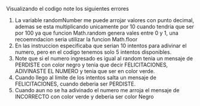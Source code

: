 Visualizando el codigo note los siguientes errores
1. La variable randomNumber me puede arrojar valores con punto decimal, ademas se esta multiplicando
   unicamente por 10 cuando tendria que ser por 100 ya que funcion Math.random genera vales entre 0 y 1, 
   una recoemndacion seria utilizar la funcion Math.floor
2. En las instruccion especificaba que serian 10 intentos para adivinar el
   numero, pero en el codigo tenemos solo 5 intentos disponibles.
3. Note que si el numero ingresado es igual al random tenia un mensaje de PERDISTE con color negro y tenia que decir 
   FELICITACIONES, ADIVINASTE EL NUMERO y tenia que ser en color verde.
4. Cuando llego al limite de los intentos salta un mensaje de FELICITACIONES, cuando deberia ser PERDISTE.
5. Cuando aun no se ha adivinado el numero me arroja el mensaje de INCORRECTO con color verde y deberia ser color Negro
